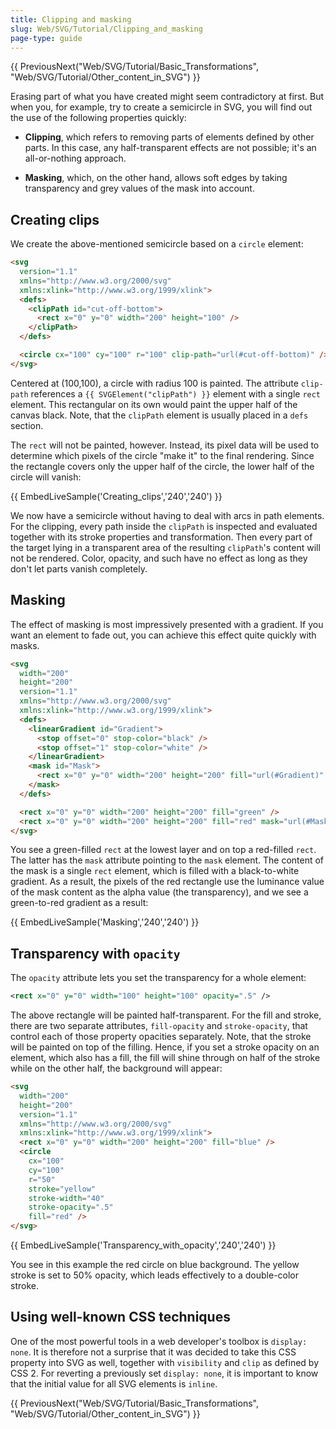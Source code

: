 ```yaml
---
title: Clipping and masking
slug: Web/SVG/Tutorial/Clipping_and_masking
page-type: guide
---
```




{{ PreviousNext("Web/SVG/Tutorial/Basic_Transformations", "Web/SVG/Tutorial/Other_content_in_SVG") }}

Erasing part of what you have created might seem contradictory at first. But when you, for example, try to create a semicircle in SVG, you will find out the use of the following properties quickly:

- **Clipping**, which refers to removing parts of elements defined by other parts. In this case, any half-transparent effects are not possible; it's an all-or-nothing approach.

- **Masking**, which, on the other hand, allows soft edges by taking transparency and grey values of the mask into account.

## Creating clips

We create the above-mentioned semicircle based on a `circle` element:

```html
<svg
  version="1.1"
  xmlns="http://www.w3.org/2000/svg"
  xmlns:xlink="http://www.w3.org/1999/xlink">
  <defs>
    <clipPath id="cut-off-bottom">
      <rect x="0" y="0" width="200" height="100" />
    </clipPath>
  </defs>

  <circle cx="100" cy="100" r="100" clip-path="url(#cut-off-bottom)" />
</svg>
```

Centered at (100,100), a circle with radius 100 is painted. The attribute `clip-path` references a `{{ SVGElement("clipPath") }}` element with a single `rect` element. This rectangular on its own would paint the upper half of the canvas black. Note, that the `clipPath` element is usually placed in a `defs` section.

The `rect` will not be painted, however. Instead, its pixel data will be used to determine which pixels of the circle "make it" to the final rendering. Since the rectangle covers only the upper half of the circle, the lower half of the circle will vanish:

{{ EmbedLiveSample('Creating_clips','240','240') }}

We now have a semicircle without having to deal with arcs in path elements. For the clipping, every path inside the `clipPath` is inspected and evaluated together with its stroke properties and transformation. Then every part of the target lying in a transparent area of the resulting `clipPath`'s content will not be rendered. Color, opacity, and such have no effect as long as they don't let parts vanish completely.

## Masking

The effect of masking is most impressively presented with a gradient. If you want an element to fade out, you can achieve this effect quite quickly with masks.

```html
<svg
  width="200"
  height="200"
  version="1.1"
  xmlns="http://www.w3.org/2000/svg"
  xmlns:xlink="http://www.w3.org/1999/xlink">
  <defs>
    <linearGradient id="Gradient">
      <stop offset="0" stop-color="black" />
      <stop offset="1" stop-color="white" />
    </linearGradient>
    <mask id="Mask">
      <rect x="0" y="0" width="200" height="200" fill="url(#Gradient)" />
    </mask>
  </defs>

  <rect x="0" y="0" width="200" height="200" fill="green" />
  <rect x="0" y="0" width="200" height="200" fill="red" mask="url(#Mask)" />
</svg>
```

You see a green-filled `rect` at the lowest layer and on top a red-filled `rect`. The latter has the `mask` attribute pointing to the `mask` element. The content of the mask is a single `rect` element, which is filled with a black-to-white gradient. As a result, the pixels of the red rectangle use the luminance value of the mask content as the alpha value (the transparency), and we see a green-to-red gradient as a result:

{{ EmbedLiveSample('Masking','240','240') }}

## Transparency with `opacity`

The `opacity` attribute lets you set the transparency for a whole element:

```xml
<rect x="0" y="0" width="100" height="100" opacity=".5" />
```

The above rectangle will be painted half-transparent. For the fill and stroke, there are two separate attributes, `fill-opacity` and `stroke-opacity`, that control each of those property opacities separately. Note, that the stroke will be painted on top of the filling. Hence, if you set a stroke opacity on an element, which also has a fill, the fill will shine through on half of the stroke while on the other half, the background will appear:

```html
<svg
  width="200"
  height="200"
  version="1.1"
  xmlns="http://www.w3.org/2000/svg"
  xmlns:xlink="http://www.w3.org/1999/xlink">
  <rect x="0" y="0" width="200" height="200" fill="blue" />
  <circle
    cx="100"
    cy="100"
    r="50"
    stroke="yellow"
    stroke-width="40"
    stroke-opacity=".5"
    fill="red" />
</svg>
```

{{ EmbedLiveSample('Transparency_with_opacity','240','240') }}

You see in this example the red circle on blue background. The yellow stroke is set to 50% opacity, which leads effectively to a double-color stroke.

## Using well-known CSS techniques

One of the most powerful tools in a web developer's toolbox is `display: none`. It is therefore not a surprise that it was decided to take this CSS property into SVG as well, together with `visibility` and `clip` as defined by CSS 2. For reverting a previously set `display: none`, it is important to know that the initial value for all SVG elements is `inline`.

{{ PreviousNext("Web/SVG/Tutorial/Basic_Transformations", "Web/SVG/Tutorial/Other_content_in_SVG") }}
